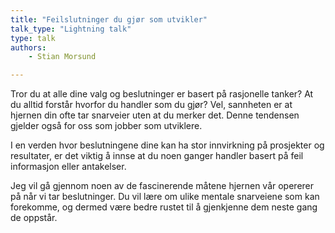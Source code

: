 ```yaml
---
title: "Feilslutninger du gjør som utvikler"
talk_type: "Lightning talk"
type: talk
authors:
    - Stian Morsund

---
```

Tror du at alle dine valg og beslutninger er basert på rasjonelle tanker? At du alltid forstår hvorfor du handler som du gjør? Vel, sannheten er at hjernen din ofte tar snarveier uten at du merker det. Denne tendensen gjelder også for oss som jobber som utviklere.

I en verden hvor beslutningene dine kan ha stor innvirkning på prosjekter og resultater, er det viktig å innse at du noen ganger handler basert på feil informasjon eller antakelser. 

Jeg vil gå gjennom noen av de fascinerende måtene hjernen vår opererer på når vi tar beslutninger. Du vil lære om ulike mentale snarveiene som kan forekomme, og dermed være bedre rustet til å gjenkjenne dem neste gang de oppstår.
